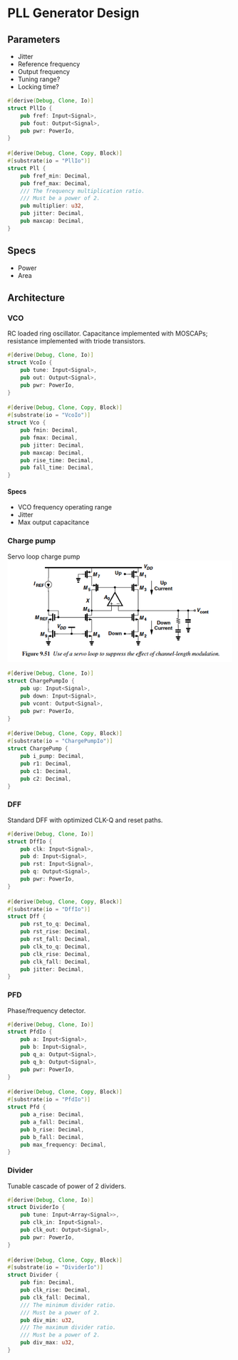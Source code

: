 # PLL Generator Design

## Parameters

- Jitter
- Reference frequency
- Output frequency
- Tuning range?
- Locking time?

```rust
#[derive(Debug, Clone, Io)]
struct PllIo {
    pub fref: Input<Signal>,
    pub fout: Output<Signal>,
    pub pwr: PowerIo,
}

#[derive(Debug, Clone, Copy, Block)]
#[substrate(io = "PllIo")]
struct Pll {
    pub fref_min: Decimal,
    pub fref_max: Decimal,
    /// The frequency multiplication ratio.
    /// Must be a power of 2.
    pub multiplier: u32,
    pub jitter: Decimal,
    pub maxcap: Decimal,
}
```

## Specs

- Power
- Area

## Architecture

### VCO

RC loaded ring oscillator.
Capacitance implemented with MOSCAPs; resistance implemented with triode transistors.

```rust
#[derive(Debug, Clone, Io)]
struct VcoIo {
    pub tune: Input<Signal>,
    pub out: Output<Signal>,
    pub pwr: PowerIo,
}

#[derive(Debug, Clone, Copy, Block)]
#[substrate(io = "VcoIo")]
struct Vco {
    pub fmin: Decimal,
    pub fmax: Decimal,
    pub jitter: Decimal,
    pub maxcap: Decimal,
    pub rise_time: Decimal,
    pub fall_time: Decimal,
}
```

#### Specs
* VCO frequency operating range
* Jitter
* Max output capacitance


### Charge pump

Servo loop charge pump
![Charge pump servo loop](figures/charge_pump_servo_loop.png)

```rust
#[derive(Debug, Clone, Io)]
struct ChargePumpIo {
    pub up: Input<Signal>,
    pub down: Input<Signal>,
    pub vcont: Output<Signal>,
    pub pwr: PowerIo,
}

#[derive(Debug, Clone, Copy, Block)]
#[substrate(io = "ChargePumpIo")]
struct ChargePump {
    pub i_pump: Decimal,
    pub r1: Decimal,
    pub c1: Decimal,
    pub c2: Decimal,
}
```

### DFF

Standard DFF with optimized CLK-Q and reset paths.

```rust
#[derive(Debug, Clone, Io)]
struct DffIo {
    pub clk: Input<Signal>,
    pub d: Input<Signal>,
    pub rst: Input<Signal>,
    pub q: Output<Signal>,
    pub pwr: PowerIo,
}

#[derive(Debug, Clone, Copy, Block)]
#[substrate(io = "DffIo")]
struct Dff {
    pub rst_to_q: Decimal,
    pub rst_rise: Decimal,
    pub rst_fall: Decimal,
    pub clk_to_q: Decimal,
    pub clk_rise: Decimal,
    pub clk_fall: Decimal,
    pub jitter: Decimal,
}
```

### PFD

Phase/frequency detector.

```rust
#[derive(Debug, Clone, Io)]
struct PfdIo {
    pub a: Input<Signal>,
    pub b: Input<Signal>,
    pub q_a: Output<Signal>,
    pub q_b: Output<Signal>,
    pub pwr: PowerIo,
}

#[derive(Debug, Clone, Copy, Block)]
#[substrate(io = "PfdIo")]
struct Pfd {
    pub a_rise: Decimal,
    pub a_fall: Decimal,
    pub b_rise: Decimal,
    pub b_fall: Decimal,
    pub max_frequency: Decimal,
}
```

### Divider

Tunable cascade of power of 2 dividers.

```rust
#[derive(Debug, Clone, Io)]
struct DividerIo {
    pub tune: Input<Array<Signal>>,
    pub clk_in: Input<Signal>,
    pub clk_out: Output<Signal>,
    pub pwr: PowerIo,
}

#[derive(Debug, Clone, Copy, Block)]
#[substrate(io = "DividerIo")]
struct Divider {
    pub fin: Decimal,
    pub clk_rise: Decimal,
    pub clk_fall: Decimal,
    /// The minimum divider ratio.
    /// Must be a power of 2.
    pub div_min: u32,
    /// The maximum divider ratio.
    /// Must be a power of 2.
    pub div_max: u32,
}
```